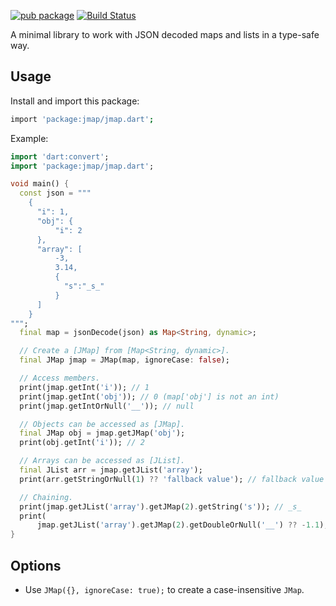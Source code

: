 [![pub package](https://img.shields.io/pub/v/jmap.svg)](https://pub.dev/packages/jmap)
[![Build Status](https://github.com/mgenware/jmap/workflows/Build/badge.svg)](https://github.com/mgenware/jmap/actions)

A minimal library to work with JSON decoded maps and lists in a type-safe way.

## Usage

Install and import this package:

```sh
import 'package:jmap/jmap.dart';
```

Example:

```dart
import 'dart:convert';
import 'package:jmap/jmap.dart';

void main() {
  const json = """
    {
      "i": 1,
      "obj": {
          "i": 2
      },
      "array": [
          -3,
          3.14,
          {
            "s":"_s_"
          }
      ]
    }
""";
  final map = jsonDecode(json) as Map<String, dynamic>;

  // Create a [JMap] from [Map<String, dynamic>].
  final JMap jmap = JMap(map, ignoreCase: false);

  // Access members.
  print(jmap.getInt('i')); // 1
  print(jmap.getInt('obj')); // 0 (map['obj'] is not an int)
  print(jmap.getIntOrNull('__')); // null

  // Objects can be accessed as [JMap].
  final JMap obj = jmap.getJMap('obj');
  print(obj.getInt('i')); // 2

  // Arrays can be accessed as [JList].
  final JList arr = jmap.getJList('array');
  print(arr.getStringOrNull(1) ?? 'fallback value'); // fallback value

  // Chaining.
  print(jmap.getJList('array').getJMap(2).getString('s')); // _s_
  print(
      jmap.getJList('array').getJMap(2).getDoubleOrNull('__') ?? -1.1); // -1.1
}
```

## Options

- Use `JMap({}, ignoreCase: true);` to create a case-insensitive `JMap`.
